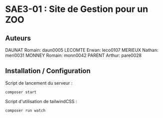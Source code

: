 # SAE3-01 : Site de Gestion pour un ZOO

## Auteurs

DAUNAT Romain: daun0005
LECOMTE Erwan: leco0107
MERIEUX Nathan: meri0031
MONNEY Romain: monn0042
PARENT Arthur: pare0028

## Installation / Configuration

Script de lancement du serveur :

```
composer start
```

Script d'utilisation de tailwindCSS :

```bash
composer run watch
```

